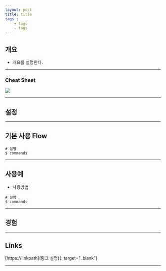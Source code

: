 ```yaml
---
layout: post
title: title
tags :
    - tags
    - tags
---
```


## 개요
* 개요를 설명한다.

---

### Cheat Sheet
![](/image_path)

---

## 설정

---

## 기본 사용 Flow
```shell
# 설명
$ commands

```

---

## 사용예
* 사용방법

```shell
# 설명
$ commands
```

---

## 경험

---

## Links
[https://linkpath](링크 설명){: target="_blank"}<br> 

---












